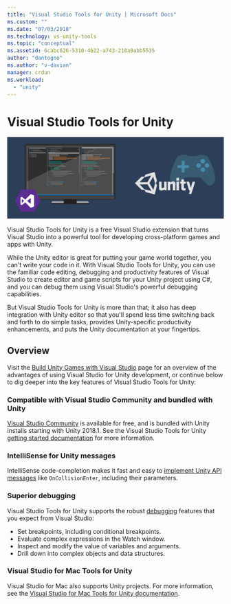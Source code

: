 ```yaml
---
title: "Visual Studio Tools for Unity | Microsoft Docs"
ms.custom: ""
ms.date: "07/03/2018"
ms.technology: vs-unity-tools
ms.topic: "conceptual"
ms.assetid: 6cabc626-5310-4622-a743-210a9abb5535
author: "dantogno"
ms.author: "v-davian"
manager: crdun
ms.workload:
  - "unity"
---
```

# Visual Studio Tools for Unity

![Visual Studio Tools for Unity](media/vstu_header.png)

Visual Studio Tools for Unity is a free Visual Studio extension that turns Visual Studio into a powerful tool for developing cross-platform games and apps with Unity.

While the Unity editor is great for putting your game world together, you can't write your code in it. With Visual Studio Tools for Unity, you can use the familiar code editing, debugging and productivity features of Visual Studio to create editor and game scripts for your Unity project using C#, and you can debug them using Visual Studio's powerful debugging capabilities.

But Visual Studio Tools for Unity is more than that; it also has deep integration with Unity editor so that you'll spend less time switching back and forth to do simple tasks, provides Unity-specific productivity enhancements, and puts the Unity documentation at your fingertips.

## Overview

Visit the [Build Unity Games with Visual Studio](https://visualstudio.microsoft.com/vs/unity-tools/) page for an overview of the advantages of using Visual Studio for Unity development, or continue below to dig deeper into the key features of Visual Studio Tools for Unity:

### Compatible with Visual Studio Community and bundled with Unity

[Visual Studio Community](https://visualstudio.microsoft.com/) is available for free, and is bundled with Unity installs starting with Unity 2018.1. See the Visual Studio Tools for Unity [getting started documentation](getting-started-with-visual-studio-tools-for-unity.md) for more information.

### IntelliSense for Unity messages

IntelliSense code-completion makes it fast and easy to [implement Unity API messages](using-visual-studio-tools-for-unity.md#intellisense-for-unity-api-messages) like `OnCollisionEnter`, including their parameters.

### Superior debugging

Visual Studio Tools for Unity supports the robust [debugging](using-visual-studio-tools-for-unity.md#unity-debugging) features that you expect from Visual Studio:

* Set breakpoints, including conditional breakpoints.
* Evaluate complex expressions in the Watch window.
* Inspect and modify the value of variables and arguments.
* Drill down into complex objects and data structures.

### Visual Studio for Mac Tools for Unity

Visual Studio for Mac also supports Unity projects. For more information, see the [Visual Studio for Mac Tools for Unity documentation](https://docs.microsoft.com/en-us/visualstudio/mac/unity-tools).
